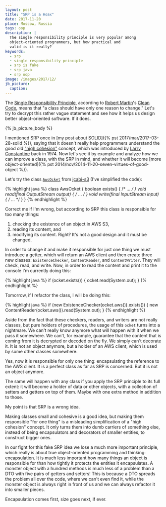 ```yaml
---
layout: post
title: "SRP is a Hoax"
date: 2017-11-20
place: Moscow, Russia
tags: oop
description: |
  The single responsibility principle is very popular among
  object-oriented programmers, but how practical and
  valid is it really?
keywords:
  - srp
  - single responsibility principle
  - srp is fake
  - srp java
  - srp oop
image: /images/2017/12/
jb_picture:
  caption:
---
```


The [Single Responsibility Principle](https://en.wikipedia.org/wiki/Single_responsibility_principle),
according to [Robert Martin](https://en.wikipedia.org/wiki/Robert_Cecil_Martin)'s
[Clean Code](http://amzn.to/2m7LmaA),
means that "a class should have only one reason to change."
Let's try to decrypt this rather vague statement and see how it
helps us design better object-oriented software. If it does.

<!--more-->

{% jb_picture_body %}

I mentioned SRP once in [my post about SOLID]({% pst 2017/mar/2017-03-28-solid %}),
saying that it doesn't really help programmers understand the good old
["high cohesion"](https://en.wikipedia.org/wiki/Cohesion_%28computer_science%29)
concept, which was introduced by
[Larry Constantine](https://en.wikipedia.org/wiki/Larry_Constantine)
back in 1974. Now let's see it by example and analyze how we can
improve a class, with the SRP in mind, and whether it will become
[more object-oriented]({% pst 2014/nov/2014-11-20-seven-virtues-of-good-object %}).

Let's try the class [`AwsOcket`](https://github.com/jcabi/jcabi-s3/blob/0.18/src/main/java/com/jcabi/s3/AwsOcket.java)
from [jcabi-s3](http://s3.jcabi.com) (I've simplified the code):

{% highlight java %}
class AwsOcket {
  boolean exists() { /* ... */ }
  void read(final OutputStream output) { /* ... */ }
  void write(final InputStream input) { /* ... */ }
}
{% endhighlight %}

Correct me if I'm wrong, but according to SRP this class is responsible for
too many things:
1) checking the existence of an object in AWS S3,
2) reading its content, and
3) modifying its content.
Right? It's not a good design and it must be changed.

In order to change it and make it responsible for just one thing we must introduce
a getter, which will return an AWS client and then create three new classes:
`ExistenceChecker`, `ContentReader`, and `ContentWriter`. They will check,
read, and write. Now, in order to read the content and print it to the
console I'm currently doing this:

{% highlight java %}
if (ocket.exists()) {
  ocket.read(System.out);
}
{% endhighlight %}

Tomorrow, if I refactor the class, I will be doing this:

{% highlight java %}
if (new ExistenceChecker(ocket.aws()).exists()) {
  new ContentReader(ocket.aws()).read(System.out);
}
{% endhighlight %}

Aside from the fact that these checkers, readers, and writers are not really
classes, but pure holders of procedures, the usage of this `ocket` turns
into a nightmare. We can't really know anymore what will happen with it
when we pass it somewhere. We can't, for example, guarantee that the content
that is coming from it is decrypted or decoded on the fly. We simply can't
decorate it. It is not an object anymore, but a holder of an AWS client,
which is used by some other classes somewhere.

Yes, now it is responsible for only one thing: encapsulating the reference
to the AWS client. It is a perfect class as far as SRP is concerned. But it
is not an object anymore.

The same will happen with any class if you apply the SRP principle to its
full extent: it will become a holder of data or other objects, with a
collection of setters and getters on top of them. Maybe with one extra
method in addition to those.

My point is that SRP is a wrong idea.

Making classes small and cohesive is a good
idea, but making them responsible "for one thing" is a misleading simplification
of a "high cohesion" concept. It only turns them into dumb carriers of something
else, instead of being encapsulators and decorators of smaller entities, to
construct bigger ones.

In our fight for this fake SRP idea we lose a much more important principle,
which really is about true object-oriented programming and thinking:
encapsulation. It is much less important how many things an object is
responsible for than how tightly it protects the entities it encapsulates.
A monster object with a hundred methods is much less of a problem than a DTO with five pairs of
getters and setters! This is because a DTO spreads the problem all over the code,
where we can't even find it, while the monster object is always right in front
of us and we can always refactor it into smaller pieces.

Encapsulation comes first, size goes next, if ever.

